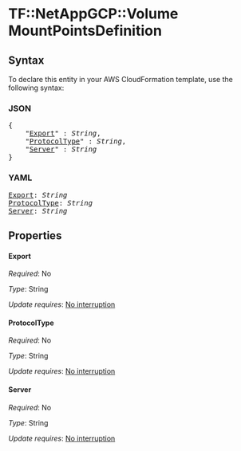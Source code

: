 # TF::NetAppGCP::Volume MountPointsDefinition

## Syntax

To declare this entity in your AWS CloudFormation template, use the following syntax:

### JSON

<pre>
{
    "<a href="#export" title="Export">Export</a>" : <i>String</i>,
    "<a href="#protocoltype" title="ProtocolType">ProtocolType</a>" : <i>String</i>,
    "<a href="#server" title="Server">Server</a>" : <i>String</i>
}
</pre>

### YAML

<pre>
<a href="#export" title="Export">Export</a>: <i>String</i>
<a href="#protocoltype" title="ProtocolType">ProtocolType</a>: <i>String</i>
<a href="#server" title="Server">Server</a>: <i>String</i>
</pre>

## Properties

#### Export

_Required_: No

_Type_: String

_Update requires_: [No interruption](https://docs.aws.amazon.com/AWSCloudFormation/latest/UserGuide/using-cfn-updating-stacks-update-behaviors.html#update-no-interrupt)

#### ProtocolType

_Required_: No

_Type_: String

_Update requires_: [No interruption](https://docs.aws.amazon.com/AWSCloudFormation/latest/UserGuide/using-cfn-updating-stacks-update-behaviors.html#update-no-interrupt)

#### Server

_Required_: No

_Type_: String

_Update requires_: [No interruption](https://docs.aws.amazon.com/AWSCloudFormation/latest/UserGuide/using-cfn-updating-stacks-update-behaviors.html#update-no-interrupt)

